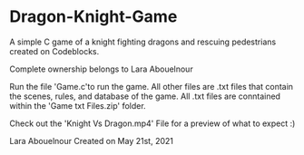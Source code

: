 # Dragon-Knight-Game
A simple C game of a knight fighting dragons and rescuing pedestrians created on Codeblocks.

Complete ownership belongs to Lara Abouelnour

Run the file 'Game.c'to run the game.
All other files are .txt files that contain the scenes, rules, and database of the game.
All .txt files are conntained within the 'Game txt Files.zip' folder.

Check out the 'Knight Vs Dragon.mp4' File for a preview of what to expect :)

Lara Abouelnour Created on May 21st, 2021
